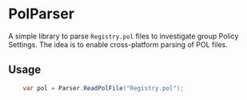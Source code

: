# PolParser
A simple library to parse `Registry.pol` files to investigate group Policy Settings. The idea is to enable cross-platform parsing of POL files.

## Usage
```csharp
	var pol = Parser.ReadPolFile("Registry.pol");
```